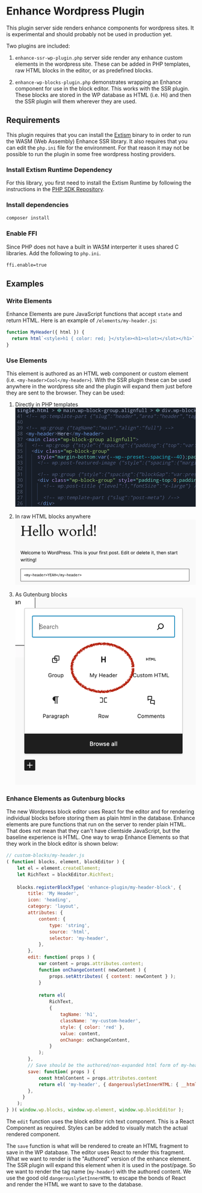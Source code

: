 # Enhance Wordpress Plugin

This plugin server side renders enhance components for wordpress sites.
It is experimental and should probably not be used in production yet.

Two plugins are included:
1. `enhance-ssr-wp-plugin.php` server side render any enhance custom elements in the wordpress site.
These can be added in PHP templates, raw HTML blocks in the editor, or as predefined blocks.

2. `enhance-wp-blocks-plugin.php` demonstrates wrapping an Enhance component for use in the block editor. 
This works with the SSR plugin. These blocks are stored in the WP database as HTML (i.e. <my-header>Hi</my-header>) and then the SSR plugin will them wherever they are used.


## Requirements
This plugin requires that you can install the [Extism](https://extism.org) binary to in order to run the WASM (Web Assembly) Enhance SSR library.
It also requires that you can edit the `php.ini` file for the environment. 
For that reason it may not be possible to run the plugin in some free wordpress hosting providers.

### Install Extism Runtime Dependency

For this library, you first need to install the Extism Runtime by following the instructions in the [PHP SDK Repository](https://github.com/extism/php-sdk#install-the-extism-runtime-dependency).

### Install dependencies

```sh
composer install
```

### Enable FFI
Since PHP does not have a built in WASM interperter it uses shared C libraries.
Add the following to `php.ini`.

```sh
ffi.enable=true
```

## Examples

### Write Elements
Enhance Elements are pure JavaScript functions that accept `state` and return HTML.
Here is an example of `/elements/my-header.js`:
```javascript
function MyHeader({ html }) {
  return html`<style>h1 { color: red; }</style><h1><slot></slot></h1>`
}
```

### Use Elements
This element is authored as an HTML web component or custom element (i.e. `<my-header>Cool</my-header>`).
With the SSR plugin these can be used anywhere in the wordpress site and the plugin will expand them just before they are sent to the browser.
They can be used:
1. Directly in PHP templates
![single.php template with my-header tag](/docs/images/in-php-template.png)

2. In raw HTML blocks anywhere
![my-header tag in raw html block](/docs/images/in-html-blocks.png)

3. As Gutenburg blocks
![my-header in WP editor](/docs/images/in-gutenburg-block.png)

### Enhance Elements as Gutenburg blocks
The new Wordpress block editor uses React for the editor and for rendering individual blocks before storing them as plain html in the database.
Enhance elements are pure functions that run on the server to render plain HTML.
That does not mean that they can't have clientside JavaScript, but the baseline experience is HTML.
One way to wrap Enhance Elements so that they work in the block editor is shown below:

```javascript
// custom-blocks/my-header.js
( function( blocks, element, blockEditor ) {
    let el = element.createElement;
    let RichText = blockEditor.RichText;
    
    blocks.registerBlockType( 'enhance-plugin/my-header-block', {
        title: 'My Header',
        icon: 'heading',
        category: 'layout',
        attributes: {
            content: {
                type: 'string',
                source: 'html',
                selector: 'my-header',
            },
        },
        edit: function( props ) {
            var content = props.attributes.content;
            function onChangeContent( newContent ) {
                props.setAttributes( { content: newContent } );
            }

            return el(
                RichText,
                {
                    tagName: 'h1',
                    className: 'my-custom-header',
                    style: { color: 'red' },
                    value: content,
                    onChange: onChangeContent,
                }
            );
        },
        // Save should be the authored/non-expanded html form of my-header (i.e. `<my-header>Hello World</my-header>`)
        save: function( props ) {
            const htmlContent = props.attributes.content
            return el( 'my-header', { dangerouslySetInnerHTML: { __html: htmlContent } } , null );
        },
      }
    );
} )( window.wp.blocks, window.wp.element, window.wp.blockEditor );

```

The `edit` function uses the block editor rich text component.
This is a React Component as required.
Styles can be added to visually match the actual rendered component. 

The `save` function is what will be rendered to create an HTML fragment to save in the WP database.
The editor uses React to render this fragment.
What we want to render is the "Authored" version of the enhance element. 
The SSR plugin will expand this element when it is used in the post/page. 
So we want to render the tag name (`my-header`) with the authored content. 
We use the good old `dangerouslySetInnerHTML` to escape the bonds of React and render the HTML we want to save to the database.

